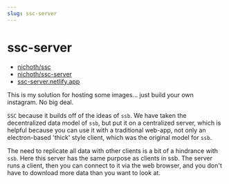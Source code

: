 ```yaml
---
slug: ssc-server
---
```


# ssc-server

* [nichoth/ssc](https://github.com/nichoth/ssc)
* [nichoth/ssc-server](https://github.com/nichoth/ssc-server)
* [ssc-server.netlify.app](https://ssc-server.netlify.app/)

This is my solution for hosting some images... just build your own instagram. No big deal. 

`SSC` because it builds off of the ideas of `ssb`. We have taken the decentralized data model of `ssb`, but put it on a centralized server, which is helpful because you can use it with a traditional web-app, not only an electron-based 'thick' style client, which was the original model for `ssb`. 

The need to replicate all data with other clients is a bit of a hindrance with `ssb`. Here this server has the same purpose as clients in ssb. The server runs a client, then you can connect to it via the web browser, and you don't have to download more data than you want to look at.
